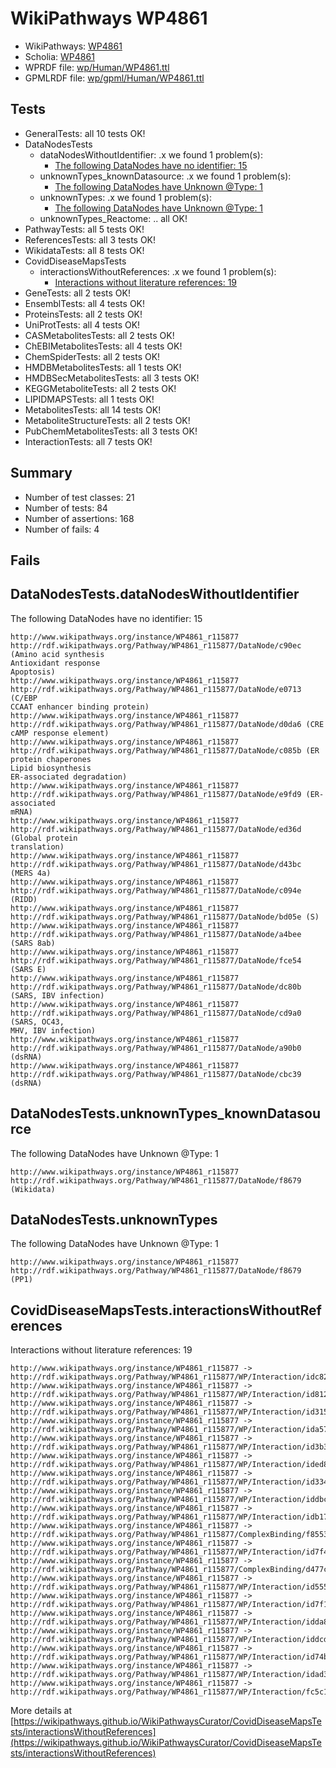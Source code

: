# WikiPathways WP4861

* WikiPathways: [WP4861](https://identifiers.org/wikipathways:WP4861)
* Scholia: [WP4861](https://scholia.toolforge.org/wikipathways/WP4861)
* WPRDF file: [wp/Human/WP4861.ttl](../wp/Human/WP4861.ttl)
* GPMLRDF file: [wp/gpml/Human/WP4861.ttl](../wp/gpml/Human/WP4861.ttl)

## Tests
* GeneralTests: all 10 tests OK!
* DataNodesTests
    * dataNodesWithoutIdentifier: .x we found 1 problem(s):
        * [The following DataNodes have no identifier: 15](#8792c495)
    * unknownTypes_knownDatasource: .x we found 1 problem(s):
        * [The following DataNodes have Unknown @Type: 1](#904516d6)
    * unknownTypes: .x we found 1 problem(s):
        * [The following DataNodes have Unknown @Type: 1](#839973df)
    * unknownTypes_Reactome: .. all OK!
* PathwayTests: all 5 tests OK!
* ReferencesTests: all 3 tests OK!
* WikidataTests: all 8 tests OK!
* CovidDiseaseMapsTests
    * interactionsWithoutReferences: .x we found 1 problem(s):
        * [Interactions without literature references: 19](#9701ccea)
* GeneTests: all 2 tests OK!
* EnsemblTests: all 4 tests OK!
* ProteinsTests: all 2 tests OK!
* UniProtTests: all 4 tests OK!
* CASMetabolitesTests: all 2 tests OK!
* ChEBIMetabolitesTests: all 4 tests OK!
* ChemSpiderTests: all 2 tests OK!
* HMDBMetabolitesTests: all 1 tests OK!
* HMDBSecMetabolitesTests: all 3 tests OK!
* KEGGMetaboliteTests: all 2 tests OK!
* LIPIDMAPSTests: all 1 tests OK!
* MetabolitesTests: all 14 tests OK!
* MetaboliteStructureTests: all 2 tests OK!
* PubChemMetabolitesTests: all 3 tests OK!
* InteractionTests: all 7 tests OK!


## Summary

* Number of test classes: 21
* Number of tests: 84
* Number of assertions: 168
* Number of fails: 4

## Fails

<a name="8792c495" />

## DataNodesTests.dataNodesWithoutIdentifier

The following DataNodes have no identifier: 15
```
http://www.wikipathways.org/instance/WP4861_r115877 http://rdf.wikipathways.org/Pathway/WP4861_r115877/DataNode/c90ec (Amino acid synthesis
Antioxidant response
Apoptosis)
http://www.wikipathways.org/instance/WP4861_r115877 http://rdf.wikipathways.org/Pathway/WP4861_r115877/DataNode/e0713 (C/EBP
CCAAT enhancer binding protein)
http://www.wikipathways.org/instance/WP4861_r115877 http://rdf.wikipathways.org/Pathway/WP4861_r115877/DataNode/d0da6 (CRE
cAMP response element)
http://www.wikipathways.org/instance/WP4861_r115877 http://rdf.wikipathways.org/Pathway/WP4861_r115877/DataNode/c085b (ER protein chaperones
Lipid biosynthesis
ER-associated degradation)
http://www.wikipathways.org/instance/WP4861_r115877 http://rdf.wikipathways.org/Pathway/WP4861_r115877/DataNode/e9fd9 (ER-associated
mRNA)
http://www.wikipathways.org/instance/WP4861_r115877 http://rdf.wikipathways.org/Pathway/WP4861_r115877/DataNode/ed36d (Global protein
translation)
http://www.wikipathways.org/instance/WP4861_r115877 http://rdf.wikipathways.org/Pathway/WP4861_r115877/DataNode/d43bc (MERS 4a)
http://www.wikipathways.org/instance/WP4861_r115877 http://rdf.wikipathways.org/Pathway/WP4861_r115877/DataNode/c094e (RIDD)
http://www.wikipathways.org/instance/WP4861_r115877 http://rdf.wikipathways.org/Pathway/WP4861_r115877/DataNode/bd05e (S)
http://www.wikipathways.org/instance/WP4861_r115877 http://rdf.wikipathways.org/Pathway/WP4861_r115877/DataNode/a4bee (SARS 8ab)
http://www.wikipathways.org/instance/WP4861_r115877 http://rdf.wikipathways.org/Pathway/WP4861_r115877/DataNode/fce54 (SARS E)
http://www.wikipathways.org/instance/WP4861_r115877 http://rdf.wikipathways.org/Pathway/WP4861_r115877/DataNode/dc80b (SARS, IBV infection)
http://www.wikipathways.org/instance/WP4861_r115877 http://rdf.wikipathways.org/Pathway/WP4861_r115877/DataNode/cd9a0 (SARS, OC43,
MHV, IBV infection)
http://www.wikipathways.org/instance/WP4861_r115877 http://rdf.wikipathways.org/Pathway/WP4861_r115877/DataNode/a90b0 (dsRNA)
http://www.wikipathways.org/instance/WP4861_r115877 http://rdf.wikipathways.org/Pathway/WP4861_r115877/DataNode/cbc39 (dsRNA)
```

<a name="904516d6" />

## DataNodesTests.unknownTypes_knownDatasource

The following DataNodes have Unknown @Type: 1
```
http://www.wikipathways.org/instance/WP4861_r115877 http://rdf.wikipathways.org/Pathway/WP4861_r115877/DataNode/f8679 (Wikidata)
```

<a name="839973df" />

## DataNodesTests.unknownTypes

The following DataNodes have Unknown @Type: 1
```
http://www.wikipathways.org/instance/WP4861_r115877 http://rdf.wikipathways.org/Pathway/WP4861_r115877/DataNode/f8679 (PP1)
```

<a name="9701ccea" />

## CovidDiseaseMapsTests.interactionsWithoutReferences

Interactions without literature references: 19
```
http://www.wikipathways.org/instance/WP4861_r115877 -> http://rdf.wikipathways.org/Pathway/WP4861_r115877/WP/Interaction/idc828ca15
http://www.wikipathways.org/instance/WP4861_r115877 -> http://rdf.wikipathways.org/Pathway/WP4861_r115877/WP/Interaction/id8122cdf4
http://www.wikipathways.org/instance/WP4861_r115877 -> http://rdf.wikipathways.org/Pathway/WP4861_r115877/WP/Interaction/id315b7e46
http://www.wikipathways.org/instance/WP4861_r115877 -> http://rdf.wikipathways.org/Pathway/WP4861_r115877/WP/Interaction/ida575a860
http://www.wikipathways.org/instance/WP4861_r115877 -> http://rdf.wikipathways.org/Pathway/WP4861_r115877/WP/Interaction/id3b399cfb
http://www.wikipathways.org/instance/WP4861_r115877 -> http://rdf.wikipathways.org/Pathway/WP4861_r115877/WP/Interaction/ided8176a0
http://www.wikipathways.org/instance/WP4861_r115877 -> http://rdf.wikipathways.org/Pathway/WP4861_r115877/WP/Interaction/id334c961f
http://www.wikipathways.org/instance/WP4861_r115877 -> http://rdf.wikipathways.org/Pathway/WP4861_r115877/WP/Interaction/iddbc481e4
http://www.wikipathways.org/instance/WP4861_r115877 -> http://rdf.wikipathways.org/Pathway/WP4861_r115877/WP/Interaction/idb174dd6a
http://www.wikipathways.org/instance/WP4861_r115877 -> http://rdf.wikipathways.org/Pathway/WP4861_r115877/ComplexBinding/f8553
http://www.wikipathways.org/instance/WP4861_r115877 -> http://rdf.wikipathways.org/Pathway/WP4861_r115877/WP/Interaction/id7f4a3b95
http://www.wikipathways.org/instance/WP4861_r115877 -> http://rdf.wikipathways.org/Pathway/WP4861_r115877/ComplexBinding/d477c
http://www.wikipathways.org/instance/WP4861_r115877 -> http://rdf.wikipathways.org/Pathway/WP4861_r115877/WP/Interaction/id5555a7cf
http://www.wikipathways.org/instance/WP4861_r115877 -> http://rdf.wikipathways.org/Pathway/WP4861_r115877/WP/Interaction/id7f19c7ea
http://www.wikipathways.org/instance/WP4861_r115877 -> http://rdf.wikipathways.org/Pathway/WP4861_r115877/WP/Interaction/idda829af2
http://www.wikipathways.org/instance/WP4861_r115877 -> http://rdf.wikipathways.org/Pathway/WP4861_r115877/WP/Interaction/iddcd631b5
http://www.wikipathways.org/instance/WP4861_r115877 -> http://rdf.wikipathways.org/Pathway/WP4861_r115877/WP/Interaction/id74bb08d8
http://www.wikipathways.org/instance/WP4861_r115877 -> http://rdf.wikipathways.org/Pathway/WP4861_r115877/WP/Interaction/idad3f9625
http://www.wikipathways.org/instance/WP4861_r115877 -> http://rdf.wikipathways.org/Pathway/WP4861_r115877/WP/Interaction/fc5c1
```

More details at [https://wikipathways.github.io/WikiPathwaysCurator/CovidDiseaseMapsTests/interactionsWithoutReferences](https://wikipathways.github.io/WikiPathwaysCurator/CovidDiseaseMapsTests/interactionsWithoutReferences)

